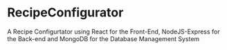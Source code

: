 # RecipeConfigurator
A Recipe Configurtator using React for the Front-End, NodeJS-Express for the Back-end and MongoDB for the Database  Management System
